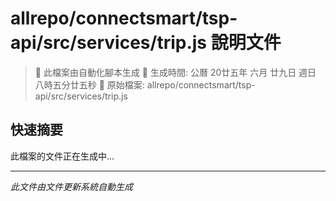 # allrepo/connectsmart/tsp-api/src/services/trip.js 說明文件

> 🚧 此檔案由自動化腳本生成
> 📅 生成時間: 公曆 20廿五年 六月 廿九日 週日 八時五分廿五秒
> 📂 原始檔案: allrepo/connectsmart/tsp-api/src/services/trip.js

## 快速摘要
此檔案的文件正在生成中...

<!-- 實際使用時，這裡會是 Claude Code 生成的完整文件內容 -->

---
*此文件由文件更新系統自動生成*
